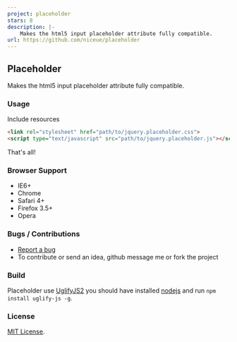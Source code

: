 ```yaml
---
project: placeholder
stars: 8
description: |-
    Makes the html5 input placeholder attribute fully compatible.
url: https://github.com/niceue/placeholder
---
```


## Placeholder
Makes the html5 input placeholder attribute fully compatible.


### Usage
Include resources
``` html
<link rel="stylesheet" href="path/to/jquery.placeholder.css">
<script type="text/javascript" src="path/to/jquery.placeholder.js"></script>
```

That's all!


### Browser Support
  * IE6+
  * Chrome
  * Safari 4+
  * Firefox 3.5+
  * Opera


### Bugs / Contributions
- [Report a bug](https://github.com/niceue/placeholder/issues)
- To contribute or send an idea, github message me or fork the project


### Build
Placeholder use [UglifyJS2](https://github.com/mishoo/UglifyJS) 
you should have installed [nodejs](nodejs.org) and run `npm install uglify-js -g`.

  
### License
[MIT License](https://github.com/niceue/placeholder/blob/master/LICENSE.txt).

